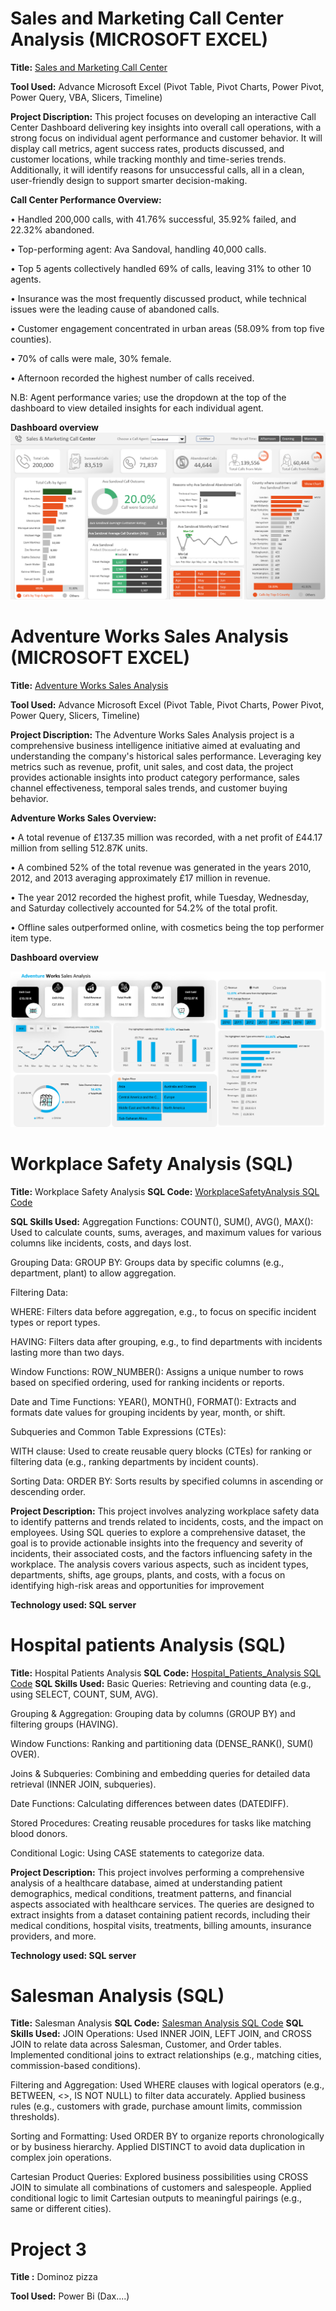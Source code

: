 # Sales and Marketing Call Center Analysis (MICROSOFT EXCEL)
**Title:** [Sales and Marketing Call Center](https://github.com/eocreates/eocreates.github.io/blob/main/Callcentersales.xlsb)

**Tool Used:** Advance Microsoft Excel (Pivot Table, Pivot Charts, Power Pivot, Power Query, VBA, Slicers, Timeline)

**Project Discription:**  This project focuses on developing an interactive Call Center Dashboard delivering key insights into overall call operations, with a strong focus on individual agent performance and customer behavior. It will display call metrics, agent success rates, products discussed, and customer locations, while tracking monthly and time-series trends. Additionally, it will identify reasons for unsuccessful calls, all in a clean, user-friendly design to support smarter decision-making.

**Call Center Performance Overview:**

• Handled 200,000 calls, with 41.76% successful, 35.92% failed, and 22.32% abandoned.

• Top-performing agent: Ava Sandoval, handling 40,000 calls.

• Top 5 agents collectively handled 69% of calls, leaving 31% to other 10 agents.

• Insurance was the most frequently discussed product, while technical issues were the leading cause of abandoned calls.

• Customer engagement concentrated in urban areas (58.09% from top five counties).

• 70% of calls were male, 30% female.

• Afternoon recorded the highest number of calls received.

N.B: Agent performance varies; use the dropdown at the top of the dashboard to view detailed insights for each individual agent.

**Dashboard overview**
![Sales](Sales.png)



# Adventure Works Sales Analysis (MICROSOFT EXCEL)
**Title:** [Adventure Works Sales Analysis](https://github.com/eocreates/eocreates.github.io/blob/main/Adventure%20Works.xlsx)

**Tool Used:** Advance Microsoft Excel (Pivot Table, Pivot Charts, Power Pivot, Power Query, Slicers, Timeline)

**Project Discription:**  The Adventure Works Sales Analysis project is a comprehensive business intelligence initiative aimed at evaluating and understanding the company's historical sales performance. Leveraging key metrics such as revenue, profit, unit sales, and cost data, the project provides actionable insights into product category performance, sales channel effectiveness, temporal sales trends, and customer buying behavior.

**Adventure Works Sales  Overview:**

• A total revenue of £137.35 million was recorded, with a net profit of £44.17 million from selling 512.87K units.

• A combined 52% of the total revenue was generated in the years 2010, 2012, and 2013 averaging approximately £17 million in revenue.

• The year 2012 recorded the highest profit, while Tuesday, Wednesday, and Saturday collectively accounted for 54.2% of the total profit.

• Offline sales outperformed online, with cosmetics being the top performer item type.


**Dashboard overview**

![ADVN](ADVN.png)



# Workplace Safety Analysis (SQL)
**Title:** Workplace Safety Analysis
**SQL Code:** [WorkplaceSafetyAnalysis SQL Code](https://github.com/eocreates/eocreates.github.io/blob/main/WORKPLACE%20SAFETY%20DATA.sql)

**SQL Skills Used:** Aggregation Functions: COUNT(), SUM(), AVG(), MAX(): Used to calculate counts, sums, averages, and maximum values for various columns like incidents, costs, and days lost.

Grouping Data: GROUP BY: Groups data by specific columns (e.g., department, plant) to allow aggregation.

Filtering Data:

WHERE: Filters data before aggregation, e.g., to focus on specific incident types or report types.

HAVING: Filters data after grouping, e.g., to find departments with incidents lasting more than two days.

Window Functions: ROW_NUMBER(): Assigns a unique number to rows based on specified ordering, used for ranking incidents or reports.

Date and Time Functions: YEAR(), MONTH(), FORMAT(): Extracts and formats date values for grouping incidents by year, month, or shift.

Subqueries and Common Table Expressions (CTEs):

WITH clause: Used to create reusable query blocks (CTEs) for ranking or filtering data (e.g., ranking departments by incident counts).

Sorting Data: ORDER BY: Sorts results by specified columns in ascending or descending order.

**Project Description:** This project involves analyzing workplace safety data to identify patterns and trends related to incidents, costs, and the impact on employees. Using SQL queries to explore a comprehensive dataset, the goal is to provide actionable insights into the frequency and severity of incidents, their associated costs, and the factors influencing safety in the workplace. The analysis covers various aspects, such as incident types, departments, shifts, age groups, plants, and costs, with a focus on identifying high-risk areas and opportunities for improvement

**Technology used: SQL server**


# Hospital patients Analysis (SQL)
**Title:** Hospital Patients Analysis
**SQL Code:** [Hospital_Patients_Analysis SQL Code](https://github.com/eocreates/eocreates.github.io/blob/main/Hospital%20Patient%20Analysis.sql)
**SQL Skills Used:**  Basic Queries: Retrieving and counting data (e.g., using SELECT, COUNT, SUM, AVG).

Grouping & Aggregation: Grouping data by columns (GROUP BY) and filtering groups (HAVING).

Window Functions: Ranking and partitioning data (DENSE_RANK(), SUM() OVER).

Joins & Subqueries: Combining and embedding queries for detailed data retrieval (INNER JOIN, subqueries).

Date Functions: Calculating differences between dates (DATEDIFF).

Stored Procedures: Creating reusable procedures for tasks like matching blood donors.

Conditional Logic: Using CASE statements to categorize data.

**Project Description:** This project involves performing a comprehensive analysis of a healthcare database, aimed at understanding patient demographics, medical conditions, treatment patterns, and financial aspects associated with healthcare services. The queries are designed to extract insights from a dataset containing patient records, including their medical conditions, hospital visits, treatments, billing amounts, insurance providers, and more.

**Technology used: SQL server**

# Salesman Analysis (SQL)
**Title:** Salesman Analysis
**SQL Code:** [Salesman Analysis SQL Code](https://github.com/eocreates/eocreates.github.io/blob/main/Salesjoins.sql)
**SQL Skills Used:** JOIN Operations: Used INNER JOIN, LEFT JOIN, and CROSS JOIN to relate data across Salesman, Customer, and Order tables. Implemented conditional joins to extract relationships (e.g., matching cities, commission-based conditions).

Filtering and Aggregation: Used WHERE clauses with logical operators (e.g., BETWEEN, <>, IS NOT NULL) to filter data accurately. Applied business rules (e.g., customers with grade, purchase amount limits, commission thresholds).

Sorting and Formatting: Used ORDER BY to organize reports chronologically or by business hierarchy. Applied DISTINCT to avoid data duplication in complex join operations.

Cartesian Product Queries: Explored business possibilities using CROSS JOIN to simulate all combinations of customers and salespeople. Applied conditional logic to limit Cartesian outputs to meaningful pairings (e.g., same or different cities).

# Project 3

**Title :** Dominoz pizza

**Tool Used:** Power Bi (Dax....)







